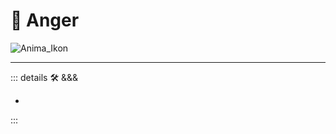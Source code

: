# 💭 <anima>Anger </anima>

![Anima_Ikon](/Ikon/Anima_Ikon.png)

---

<!-- =================================================== -->
<!-- =================================================== -->
<!-- =================================================== -->
<!-- =================================================== -->
<!-- =================================================== -->
::: details 🛠 <dev>&&&</dev>

-

:::
